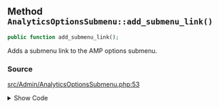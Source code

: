 ## Method `AnalyticsOptionsSubmenu::add_submenu_link()`

```php
public function add_submenu_link();
```

Adds a submenu link to the AMP options submenu.

### Source

[src/Admin/AnalyticsOptionsSubmenu.php:53](https://github.com/ampproject/amp-wp/blob/develop/src/Admin/AnalyticsOptionsSubmenu.php#L53-L63)

<details>
<summary>Show Code</summary>

```php
public function add_submenu_link() {
	add_submenu_page(
		$this->parent_menu_slug,
		__( 'Analytics', 'amp' ),
		__( 'Analytics', 'amp' ),
		'manage_options',
		$this->parent_menu_slug . '#analytics-options',
		'__return_false',
		1
	);
}
```

</details>

